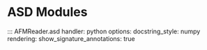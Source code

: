 # ASD Modules

::: AFMReader.asd
    handler: python
    options:
        docstring_style: numpy
        rendering:
            show_signature_annotations: true
